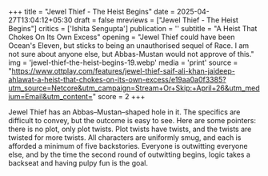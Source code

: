 +++
title = "Jewel Thief - The Heist Begins"
date = 2025-04-27T13:04:12+05:30
draft = false
mreviews = ["Jewel Thief - The Heist Begins"]
critics = ['Ishita Sengupta']
publication = ''
subtitle = "A Heist That Chokes On Its Own Excess"
opening = "Jewel Thief could have been Ocean's Eleven, but sticks to being an unauthorised sequel of Race. I am not sure about anyone else, but Abbas-Mustan would not approve of this."
img = 'jewel-thief-the-heist-begins-19.webp'
media = 'print'
source = "https://www.ottplay.com/features/jewel-thief-saif-ali-khan-jaideep-ahlawat-a-heist-that-chokes-on-its-own-excess/e19aa0a0f3385?utm_source=Netcore&utm_campaign=Stream+Or+Skip:+April+26&utm_medium=Email&utm_content="
score = 2
+++

Jewel Thief has an Abbas–Mustan–shaped hole in it. The specifics are difficult to convey, but the outcome is easy to see. Here are some pointers: there is no plot, only plot twists. Plot twists have twists, and the twists are twisted for more twists. All characters are uniformly smug, and each is afforded a minimum of five backstories. Everyone is outwitting everyone else, and by the time the second round of outwitting begins, logic takes a backseat and having pulpy fun is the goal.
